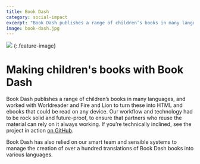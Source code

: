 ```yaml
---
title: Book Dash
category: social-impact
excerpt: "Book Dash publishes a range of children’s books in many languages, and worked with Worldreader and Fire and Lion to turn these into HTML and ebooks that could be read on any device."
image: book-dash.jpg
---
```


![](../images/book-dash.jpg)
{:.feature-image}

# Making children's books with Book Dash

Book Dash publishes a range of children’s books in many languages, and worked with Worldreader and Fire and Lion to turn these into HTML and ebooks that could be read on any device. Our workflow and technology had to be rock solid and future-proof, to ensure that partners who reuse the material can rely on it always working. If you’re technically inclined, see the project in action [on GitHub](https://github.com/bookdash/bookdash-books).

Book Dash has also relied on our smart team and sensible systems to manage the creation of over a hundred translations of Book Dash books into various languages.
